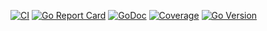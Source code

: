 [![CI](https://github.com/imhasandl/auth-service/actions/workflows/ci.yml/badge.svg)](https://github.com/imhasandl/auth-service/actions/workflows/ci.yml)
[![Go Report Card](https://goreportcard.com/badge/github.com/imhasandl/auth-service)](https://goreportcard.com/report/github.com/imhasandl/auth-service)
[![GoDoc](https://godoc.org/github.com/imhasandl/auth-service?status.svg)](https://godoc.org/github.com/imhasandl/auth-service)
[![Coverage](https://codecov.io/gh/imhasandl/auth-service/branch/main/graph/badge.svg)](https://codecov.io/gh/imhasandl/auth-service)
[![Go Version](https://img.shields.io/github/go-mod/go-version/imhasandl/auth-service)](https://golang.org/doc/devel/release.html)
